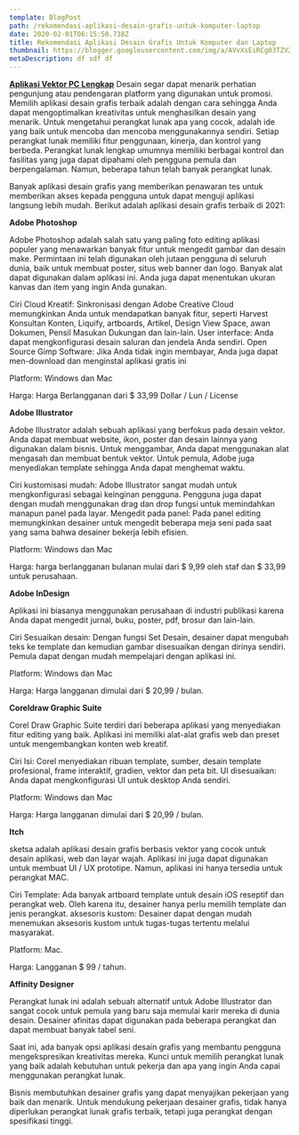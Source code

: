 ```yaml
---
template: BlogPost
path: /rekomendasi-aplikasi-desain-grafis-untuk-komputer-laptop
date: 2020-02-01T06:15:50.738Z
title: Rekomendasi Aplikasi Desain Grafis Untuk Komputer dan Laptop
thumbnail: https://blogger.googleusercontent.com/img/a/AVvXsEiRCg03TZV27aREKPJOH4-FB4s9PkVHjuJkvXLN3ple0T-dWKm7loEMXbyzj6pGNC3OrJ-4ATxZbvDNgcsYpF8lfLFjoyFIqnoRM0rBxpKxsLeiKfCb6VvMQIUfStRyHcqZw48-lp1qZaiayWB0Q6PvaZ1lnexoUgsjjgUXY01J9YLzIKGswvaJkyjP=s560
metaDescription: df sdf df
---
```

[**Aplikasi Vektor PC Lengkap**](https://www.reboart.net/2021/12/aplikasi-vektor-design-pc.html) Desain segar dapat menarik perhatian pengunjung atau pendengaran platform yang digunakan untuk promosi. Memilih aplikasi desain grafis terbaik adalah dengan cara sehingga Anda dapat mengoptimalkan kreativitas untuk menghasilkan desain yang menarik. Untuk mengetahui perangkat lunak apa yang cocok, adalah ide yang baik untuk mencoba dan mencoba menggunakannya sendiri. Setiap perangkat lunak memiliki fitur penggunaan, kinerja, dan kontrol yang berbeda. Perangkat lunak lengkap umumnya memiliki berbagai kontrol dan fasilitas yang juga dapat dipahami oleh pengguna pemula dan berpengalaman. Namun, beberapa tahun telah banyak perangkat lunak.

Banyak aplikasi desain grafis yang memberikan penawaran tes untuk memberikan akses kepada pengguna untuk dapat menguji aplikasi langsung lebih mudah. Berikut adalah aplikasi desain grafis terbaik di 2021:

**Adobe Photoshop**

Adobe Photoshop adalah salah satu yang paling foto editing aplikasi populer yang menawarkan banyak fitur untuk mengedit gambar dan desain make. Permintaan ini telah digunakan oleh jutaan pengguna di seluruh dunia, baik untuk membuat poster, situs web banner dan logo. Banyak alat dapat digunakan dalam aplikasi ini. Anda juga dapat menentukan ukuran kanvas dan item yang ingin Anda gunakan.

Ciri    Cloud Kreatif: Sinkronisasi dengan Adobe Creative Cloud memungkinkan Anda untuk mendapatkan banyak fitur, seperti Harvest Konsultan Konten, Liquify, artboards, Artikel, Design View Space, awan Dokumen, Pensil Masukan Dukungan dan lain-lain.
    User interface: Anda dapat mengkonfigurasi desain saluran dan jendela Anda sendiri.
    Open Source Gimp Software: Jika Anda tidak ingin membayar, Anda juga dapat men-download dan menginstal aplikasi gratis ini

Platform: Windows dan Mac

Harga: Harga Berlangganan dari $ 33,99 Dollar / Lun / License

**Adobe Illustrator**

Adobe Illustrator adalah sebuah aplikasi yang berfokus pada desain vektor. Anda dapat membuat website, ikon, poster dan desain lainnya yang digunakan dalam bisnis. Untuk menggambar, Anda dapat menggunakan alat mengasah dan membuat bentuk vektor. Untuk pemula, Adobe juga menyediakan template sehingga Anda dapat menghemat waktu.

Ciri    kustomisasi mudah: Adobe Illustrator sangat mudah untuk mengkonfigurasi sebagai keinginan pengguna. Pengguna juga dapat dengan mudah menggunakan drag dan drop fungsi untuk memindahkan manapun panel pada layar.
    Mengedit pada panel: Pada panel editing memungkinkan desainer untuk mengedit beberapa meja seni pada saat yang sama bahwa desainer bekerja lebih efisien.

Platform: Windows dan Mac

Harga: harga berlangganan bulanan mulai dari $ 9,99 oleh staf dan $ 33,99 untuk perusahaan.

**Adobe InDesign**

Aplikasi ini biasanya menggunakan perusahaan di industri publikasi karena Anda dapat mengedit jurnal, buku, poster, pdf, brosur dan lain-lain.

 Ciri    Sesuaikan desain: Dengan fungsi Set Desain, desainer dapat mengubah teks ke template dan kemudian gambar disesuaikan dengan dirinya sendiri. Pemula dapat dengan mudah mempelajari dengan aplikasi ini.

Platform: Windows dan Mac

Harga: Harga langganan dimulai dari $ 20,99 / bulan.

**Coreldraw Graphic Suite**

Corel Draw Graphic Suite terdiri dari beberapa aplikasi yang menyediakan fitur editing yang baik. Aplikasi ini memiliki alat-alat grafis web dan preset untuk mengembangkan konten web kreatif.

Ciri    Isi: Corel menyediakan ribuan template, sumber, desain template profesional, frame interaktif, gradien, vektor dan peta bit.
    UI disesuaikan: Anda dapat mengkonfigurasi UI untuk desktop Anda sendiri.

Platform: Windows dan Mac

Harga: Harga langganan dimulai dari $ 20,99 / bulan.

**Itch**

sketsa adalah aplikasi desain grafis berbasis vektor yang cocok untuk desain aplikasi, web dan layar wajah. Aplikasi ini juga dapat digunakan untuk membuat UI / UX prototipe. Namun, aplikasi ini hanya tersedia untuk perangkat MAC.

Ciri    Template: Ada banyak artboard template untuk desain iOS reseptif dan perangkat web. Oleh karena itu, desainer hanya perlu memilih template dan jenis perangkat.
    aksesoris kustom: Desainer dapat dengan mudah menemukan aksesoris kustom untuk tugas-tugas tertentu melalui masyarakat.

Platform: Mac.

Harga: Langganan $ 99 / tahun.

**Affinity Designer**

Perangkat lunak ini adalah sebuah alternatif untuk Adobe Illustrator dan sangat cocok untuk pemula yang baru saja memulai karir mereka di dunia desain. Desainer afinitas dapat digunakan pada beberapa perangkat dan dapat membuat banyak tabel seni.

Saat ini, ada banyak opsi aplikasi desain grafis yang membantu pengguna mengekspresikan kreativitas mereka. Kunci untuk memilih perangkat lunak yang baik adalah kebutuhan untuk pekerja dan apa yang ingin Anda capai menggunakan perangkat lunak.

Bisnis membutuhkan desainer grafis yang dapat menyajikan pekerjaan yang baik dan menarik. Untuk mendukung pekerjaan desainer grafis, tidak hanya diperlukan perangkat lunak grafis terbaik, tetapi juga perangkat dengan spesifikasi tinggi. 
